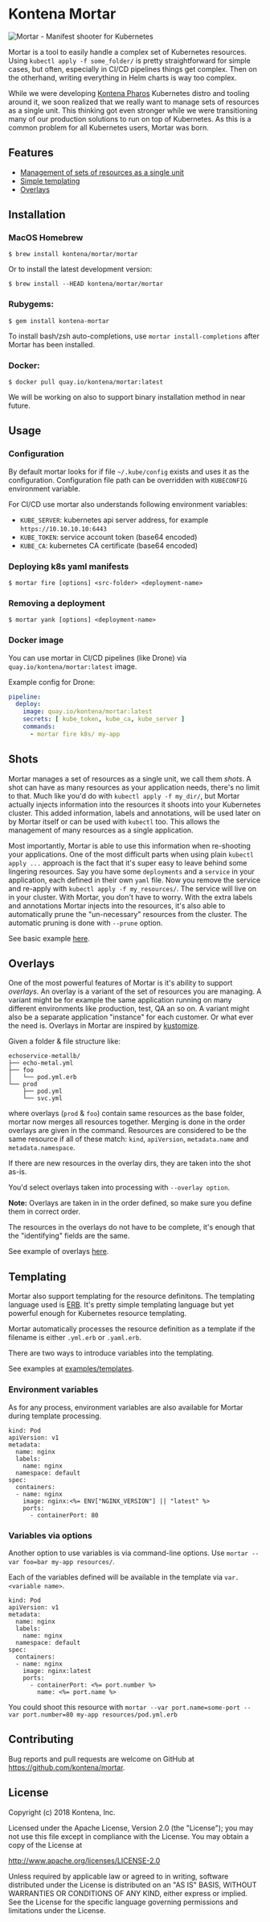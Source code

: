 # Kontena Mortar

![Mortar - Manifest shooter for Kubernetes](kontena-mortar.png)

Mortar is a tool to easily handle a complex set of Kubernetes resources. Using `kubectl apply -f some_folder/` is pretty straightforward for simple cases, but often, especially in CI/CD pipelines things get complex. Then on the otherhand, writing everything in Helm charts is way too complex.

While we were developing [Kontena Pharos](https://kontena.io/pharos) Kubernetes distro and tooling around it, we soon realized that we really want to manage sets of resources as a single unit. This thinking got even stronger while we were transitioning many of our production solutions to run on top of Kubernetes. As this is a common problem for all Kubernetes users, Mortar was born.

## Features

- [Management of sets of resources as a single unit](#shots)
- [Simple templating](#templating)
- [Overlays](#overlays)

## Installation

### MacOS Homebrew

`$ brew install kontena/mortar/mortar`

Or to install the latest development version:

`$ brew install --HEAD kontena/mortar/mortar`

### Rubygems:

`$ gem install kontena-mortar`

To install bash/zsh auto-completions, use `mortar install-completions` after Mortar has been installed.

### Docker:

`$ docker pull quay.io/kontena/mortar:latest`

We will be working on also to support binary installation method in near future.

## Usage

### Configuration

By default mortar looks for if file `~/.kube/config` exists and uses it as the configuration. Configuration file path can be overridden with `KUBECONFIG` environment variable.

For CI/CD use mortar also understands following environment variables:

- `KUBE_SERVER`: kubernetes api server address, for example `https://10.10.10.10:6443`
- `KUBE_TOKEN`: service account token (base64 encoded)
- `KUBE_CA`: kubernetes CA certificate (base64 encoded)

### Deploying k8s yaml manifests

```
$ mortar fire [options] <src-folder> <deployment-name>
```

### Removing a deployment

```
$ mortar yank [options] <deployment-name>
```

### Docker image

You can use mortar in CI/CD pipelines (like Drone) via `quay.io/kontena/mortar:latest` image.

Example config for Drone:

```yaml
pipeline:
  deploy:
    image: quay.io/kontena/mortar:latest
    secrets: [ kube_token, kube_ca, kube_server ]
    commands:
      - mortar fire k8s/ my-app

```

## Shots

Mortar manages a set of resources as a single unit, we call them *shots*. A shot can have as many resources as your application needs, there's no limit to that. Much like you'd do with `kubectl apply -f my_dir/`, but Mortar actually injects information into the resources it shoots into your Kubernetes cluster. This added information, labels and annotations, will be used later on by Mortar itself or can be used with `kubectl` too. This allows the management of many resources as a single application.

Most importantly, Mortar is able to use this information when re-shooting your applications. One of the most difficult parts when using plain `kubectl apply ...` approach is the fact that it's super easy to leave behind some lingering resources. Say you have some `deployments` and a `service` in your application, each defined in their own `yaml` file. Now you remove the service and re-apply with `kubectl apply -f my_resources/`. The service will live on in your cluster. With Mortar, you don't have to worry. With the extra labels and annotations Mortar injects into the resources, it's also able to automatically prune the "un-necessary" resources from the cluster. The automatic pruning is done with `--prune` option.

See basic example [here](/examples/basic).

## Overlays

One of the most powerful features of Mortar is it's ability to support *overlays*. An overlay is a variant of the set of resources you are managing. A variant might be for example the same application running on many different environments like production, test, QA an so on. A variant might also be a separate application "instance" for each customer. Or what ever the need is. Overlays in Mortar are inspired by [kustomize](https://github.com/kubernetes-sigs/kustomize).

Given a folder & file structure like:
```
echoservice-metallb/
├── echo-metal.yml
├── foo
│   └── pod.yml.erb
└── prod
    ├── pod.yml
    └── svc.yml
```

where overlays (`prod` & `foo`) contain same resources as the base folder, mortar now merges all resources together. Merging is done in the order overlays are given in the command. Resources are considered to be the same resource if all of these match: `kind`, `apiVersion`, `metadata.name` and `metadata.namespace`.

If there are new resources in the overlay dirs, they are taken into the shot as-is.

You'd select overlays taken into processing with `--overlay option`.

**Note:** Overlays are taken in in the order defined, so make sure you define them in correct order.

The resources in the overlays do not have to be complete, it's enough that the "identifying" fields are the same.

See example of overlays [here](/examples/overlays).

## Templating

Mortar also support templating for the resource definitons. The templating language used is [ERB](https://en.wikipedia.org/wiki/ERuby). It's pretty simple templating language but yet powerful enough for Kubernetes resource templating.

Mortar automatically processes the resource definition as a template if the filename is either `.yml.erb` or `.yaml.erb`.

There are two ways to introduce variables into the templating.

See examples at [examples/templates](examples/templates).

### Environment variables

As for any process, environment variables are also available for Mortar during template processing.

```
kind: Pod
apiVersion: v1
metadata:
  name: nginx
  labels:
    name: nginx
  namespace: default
spec:
  containers:
  - name: nginx
    image: nginx:<%= ENV["NGINX_VERSION"] || "latest" %>
    ports:
      - containerPort: 80
```

### Variables via options

Another option to use variables is via command-line options. Use `mortar --var foo=bar my-app resources/`.

Each of the variables defined will be available in the template via `var.<variable name>`.

```
kind: Pod
apiVersion: v1
metadata:
  name: nginx
  labels:
    name: nginx
  namespace: default
spec:
  containers:
  - name: nginx
    image: nginx:latest
    ports:
      - containerPort: <%= port.number %>
        name: <%= port.name %>
```

You could shoot this resource with `mortar --var port.name=some-port --var port.number=80 my-app resources/pod.yml.erb`


## Contributing

Bug reports and pull requests are welcome on GitHub at https://github.com/kontena/mortar.

## License

Copyright (c) 2018 Kontena, Inc.

Licensed under the Apache License, Version 2.0 (the "License"); you may not use this file except in compliance with the License. You may obtain a copy of the License at

http://www.apache.org/licenses/LICENSE-2.0

Unless required by applicable law or agreed to in writing, software distributed under the License is distributed on an "AS IS" BASIS, WITHOUT WARRANTIES OR CONDITIONS OF ANY KIND, either express or implied. See the License for the specific language governing permissions and limitations under the License.
